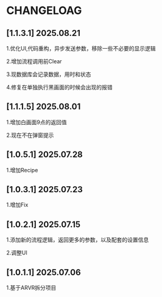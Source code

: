 # CHANGELOAG

## [1.1.3.1] 2025.08.21

1.优化UI,代码重构，异步发送参数，移除一些不必要的显示逻辑

2.增加流程调用前Clear

3.现数据库会记录数据，用时和状态

4.修复在单独执行黑画面的时候会出现的报错


## [1.1.1.5] 2025.08.01

1.增加白画面9点的返回值

2.现在不在弹窗提示

## [1.0.5.1] 2025.07.28

1.增加Recipe

## [1.0.3.1] 2025.07.23

1.增加Fix

## [1.0.2.1] 2025.07.15

1.添加新的流程逻辑，返回更多的参数，以及配套的设置信息

2.调整UI

## [1.0.1.1] 2025.07.06

1.基于ARVR拆分项目
